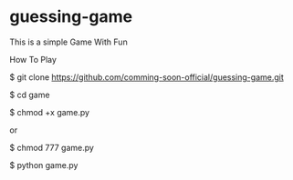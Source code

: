 # guessing-game
This is a simple Game With Fun

How To Play

$ git clone https://github.com/comming-soon-official/guessing-game.git

$ cd game

$ chmod +x game.py

or

$ chmod 777 game.py

$ python game.py
